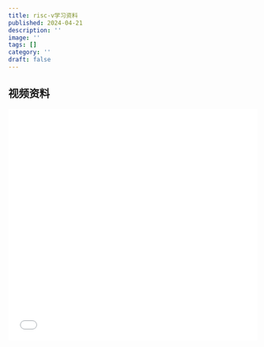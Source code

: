 ```yaml
---
title: risc-v学习资料
published: 2024-04-21
description: ''
image: ''
tags: []
category: ''
draft: false 
---
```


## 视频资料

<iframe width="100%" height="468" src="//player.bilibili.com/player.html?bvid=BV1Q5411w7z5&p=1“ scrolling="no" border="0" frameborder="no" framespacing="0" allowfullscreen="true"> </iframe>
